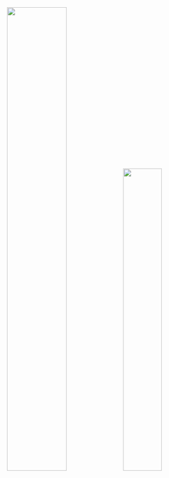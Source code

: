 <div align="center">
    <a href="#"><img width="52%" src="https://github-readme-stats.vercel.app/api?username=hasangwon&show_icons=true&count_private=true"/></a>
    <a href="#"><img width="42%" src="https://github-readme-stats.vercel.app/api/top-langs/?username=hasangwon&layout=compact"/></a>
</div>
